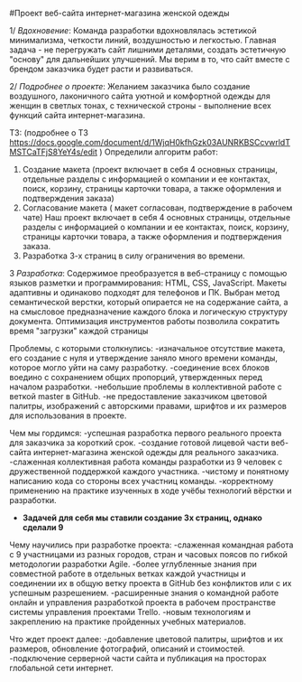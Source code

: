 #Проект веб-сайта интернет-магазина женской одежды


1/ *Вдохновение*:
Команда разработки вдохновлялась эстетикой минимализма, четкости линий, воздушностью и легкостью. Главная задача - не перегружать сайт лишними деталями, создать эстетичную "основу" для дальнейших улучшений. Мы верим в то, что сайт вместе с брендом заказчика будет расти и развиваться.

2/ *Подробнее о проекте*:
Желанием заказчика было создание воздушного, лаконичного сайта уютной и комфортной одежды для женщин в светлых тонах, с технической строны - выполнение всех функций сайта интернет-магазина.

ТЗ:
(подробнее о ТЗ https://docs.google.com/document/d/1WjqH0kfhGzk03AUNRKBSCcvwrldTMSTCaTFjS8YeY4s/edit )
Определили алгоритм работ: 
1. Создание макета (проект включает в себя 4 основных страницы, отдельные разделы с информацией о компании и ее контактах, поиск, корзину, страницы карточки товара, а также оформления и подтверждения заказа)
2. Согласование макета ( макет согласован, подтверждение в рабочем чате) 
Наш проект включает в себя 4 основных страницы, отдельные разделы с информацией о компании и ее контактах, поиск, корзину, страницы карточки товара, а также оформления и подтверждения заказа.
3. Разработка 3-х страниц в силу ограничения во времени.

3 *Разработка*:
Содержимое преобразуется в веб-страницу с помощью языков разметки и программирования: HTML, CSS, JavaScript.
Макеты адаптивны и одинаково подходят для телефонов и ПК.
Выбран метод семантической верстки, который опирается не на содержание сайта, а на смысловое предназначение каждого блока и логическую структуру документа.
Оптимизация инструментов работы позволила сократить время "загрузки" каждой страницы

Проблемы, с которыми столкнулись:
-изначальное отсутствие макета, его создание с нуля и утверждение заняло много времени команды, которое могло уйти на саму разработку.
-соединение всех блоков воедино с сохранением общих пропорций, утвержденных перед началом разработки.
-небольшие проблемы в коллективной работе с веткой master в GitHub.
-не предоставление заказчиком цветовой палитры, изображений с авторскими правами, шрифтов и их размеров для использования в проекте.

Чем мы гордимся:
-успешная разработка первого реального проекта для заказчика за короткий срок.
-создание готовой лицевой части веб-сайта интернет-магазина женской одежды для реального заказчика.
-слаженная коллективная работа команды разработки из 9 человек с дружественной поддержкой каждого участника.
-чистому и понятному написанию кода со стороны всех участниц команды.
-корректному применению на практике изученных в ходе учёбы технологий вёрстки и разработки.
- **Задачей для себя мы ставили создание 3х страниц, однако сделали 9**

Чему научились при разработке проекта:
-слаженная командная работа с 9 участницами из разных городов, стран и часовых поясов по гибкой методологии разработки Agile.
-более углубленные знания при совместной работе в отдельных ветках каждой участницы и соединении их в общую ветку проекта в GitHub без конфликтов или с их успешным разрешением.
-расширенные знания о командной работе онлайн и управления разработкой проекта в рабочем пространстве системы управления проектами Trello.
-новым технологиям и закреплению на практике пройденных учебных материалов.

Что ждет проект далее:
-добавление цветовой палитры, шрифтов и их размеров, обновление фотографий, описаний и стоимостей.
-подключение серверной части сайта и публикация на просторах глобальной сети интернет.
